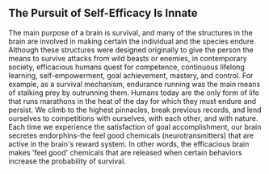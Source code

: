 ## The Pursuit of Self-Efficacy Is Innate

The main purpose of a brain is survival, and many of the structures in the brain are involved in making certain the individual and the species endure. Although these structures were designed originally to give the person the means to survive attacks from wild beasts or enemies, in contemporary society, efficacious humans quest for competence, continuous lifelong learning, self-empowerment, goal achievement, mastery, and control. For example, as a survival mechanism, endurance running was the main means of stalking prey by outrunning them. Humans today are the only form of life that runs marathons in the heat of the day for which they must endure and persist. We climb to the highest pinnacles, break previous records, and lend ourselves to competitions with ourselves, with each other, and with nature. Each time we experience the satisfaction of goal accomplishment, our brain secretes endorphins-the feel good chemicals (neurotransmitters) that are active in the brain's reward system. In other words, the efficacious brain makes 'feel good' chemicals that are released when certain behaviors increase the probability of survival.